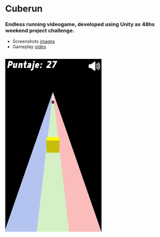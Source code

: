 # Cuberun
<h3>Endless running videogame, developed using Unity as 48hs weekend project challenge.</h3>

- Screenshots [images](https://github.com/pokengineer/cuberun/tree/master/screenshots)
- Gameplay [video](https://youtube.com/shorts/08Wyinl7gsA)
<br><br>


<img src="/screenshots/screenshot-speed2.PNG" alt="in-game screenshot" style="max-width: 100%; display: inline-block;" data-target="animated-image.originalImage">
